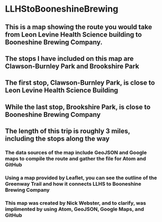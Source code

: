 # LLHStoBooneshineBrewing
## This is a map showing the route you would take from Leon Levine Health Science building to Booneshine Brewing Company.
## The stops I have included on this map are Clawson-Burnley Park and Brookshire Park
## The first stop, Clawson-Burnley Park, is close to Leon Levine Health Science Building
## While the last stop, Brookshire Park, is close to Booneshine Brewing Company
## The length of this trip is roughly 3 miles, including the stops along the way
### The data sources of the map include GeoJSON and Google maps to compile the route and gather the file for Atom and GitHub
### Using a map provided by Leaflet, you can see the outline of the Greenway Trail and how it connects LLHS to Booneshine Brewing Company
### This map was created by Nick Webster, and to clarify, was implimented by using Atom, GeoJSON, Google Maps, and GitHub
